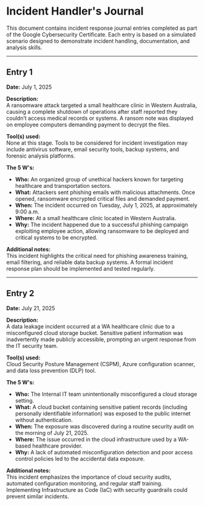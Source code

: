 # Incident Handler's Journal

This document contains incident response journal entries completed as part of the Google Cybersecurity Certificate. Each entry is based on a simulated scenario designed to demonstrate incident handling, documentation, and analysis skills.

---

## Entry 1  
**Date:** July 1, 2025  

**Description:**  
A ransomware attack targeted a small healthcare clinic in Western Australia, causing a complete shutdown of operations after staff reported they couldn’t access medical records or systems. A ransom note was displayed on employee computers demanding payment to decrypt the files.

**Tool(s) used:**  
None at this stage. Tools to be considered for incident investigation may include antivirus software, email security tools, backup systems, and forensic analysis platforms.

**The 5 W's:**  
- **Who:** An organized group of unethical hackers known for targeting healthcare and transportation sectors.  
- **What:** Attackers sent phishing emails with malicious attachments. Once opened, ransomware encrypted critical files and demanded payment.  
- **When:** The incident occurred on Tuesday, July 1, 2025, at approximately 9:00 a.m.  
- **Where:** At a small healthcare clinic located in Western Australia.  
- **Why:** The incident happened due to a successful phishing campaign exploiting employee action, allowing ransomware to be deployed and critical systems to be encrypted.

**Additional notes:**  
This incident highlights the critical need for phishing awareness training, email filtering, and reliable data backup systems. A formal incident response plan should be implemented and tested regularly.

---

## Entry 2  
**Date:** July 21, 2025  

**Description:**  
A data leakage incident occurred at a WA healthcare clinic due to a misconfigured cloud storage bucket. Sensitive patient information was inadvertently made publicly accessible, prompting an urgent response from the IT security team.

**Tool(s) used:**  
Cloud Security Posture Management (CSPM), Azure configuration scanner, and data loss prevention (DLP) tool.

**The 5 W's:**  
- **Who:** The Internal IT team unintentionally misconfigured a cloud storage setting.  
- **What:** A cloud bucket containing sensitive patient records (including personally identifiable information) was exposed to the public internet without authentication.  
- **When:** The exposure was discovered during a routine security audit on the morning of July 21, 2025.  
- **Where:** The issue occurred in the cloud infrastructure used by a WA-based healthcare provider.  
- **Why:** A lack of automated misconfiguration detection and poor access control policies led to the accidental data exposure.

**Additional notes:**  
This incident emphasizes the importance of cloud security audits, automated configuration monitoring, and regular staff training. Implementing Infrastructure as Code (IaC) with security guardrails could prevent similar incidents.
